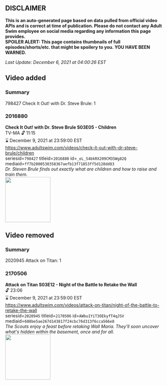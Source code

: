 ## DISCLAIMER
**This is an auto-generated page based on data pulled from official video APIs and is correct at time of publication. Please do not contact any Adult Swim employee on social media regarding any information this page provides.**  
**SPOILER ALERT: This page contains thumbnails of full episodes/shorts/etc. that might be spoilery to you. YOU HAVE BEEN WARNED.**  

_Last Update: December 6, 2021 at 04:00:26 EST_
## Video added
### Summary
798427 Check It Out! with Dr. Steve Brule: 1  
### 2016880
**Check It Out! with Dr. Steve Brule S03E05 - Children**  
TV-MA 🔓 11:15  
⌛ December 9, 2021 at 23:59:00 EST  
https://www.adultswim.com/videos/check-it-out-with-dr-steve-brule/children  
seriesid=`798427` titleid=`2016880` id=`_eL_S4bkRX209CM3SWg82Q` mediaid=`ff7b2000530358367aefb13f71853ff5d128dd83`  
_Dr. Steven Brule finds out exactly what are children and how to raise and train them._  
<a href="https://media.cdn.adultswim.com/uploads/20200302/thumbnails/2_20321611529-checkitout_017_dup-20140313.jpg"><img src="https://media.cdn.adultswim.com/uploads/20200302/thumbnails/2_20321611529-checkitout_017_dup-20140313.jpg" height="144px" /></a>
## Video removed
### Summary
2020945 Attack on Titan: 1  
### 2170506
**Attack on Titan S03E12 - Night of the Battle to Retake the Wall**  
 🔓 23:06  
⌛ December 9, 2021 at 23:59:00 EST  
https://www.adultswim.com/videos/attack-on-titan/night-of-the-battle-to-retake-the-wall  
seriesid=`2020945` titleid=`2170506` id=`AWbu1YiT3OEkyfT4qJSV` mediaid=`608be5ae267d143817f24cbc76d313f6cca566e8`  
_The Scouts enjoy a feast before retaking Wall Maria. They'll soon uncover what's hidden within the basement, once and for all._  
<a href="https://media.cdn.adultswim.com/uploads/20200225/thumbnails/2_202251637343-attackontitan_049_dup-20181106.jpg"><img src="https://media.cdn.adultswim.com/uploads/20200225/thumbnails/2_202251637343-attackontitan_049_dup-20181106.jpg" height="144px" /></a>
